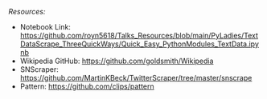 *Resources:*

- Notebook Link:  https://github.com/royn5618/Talks_Resources/blob/main/PyLadies/TextDataScrape_ThreeQuickWays/Quick_Easy_PythonModules_TextData.ipynb
- Wikipedia GitHub: https://github.com/goldsmith/Wikipedia
- SNScraper: https://github.com/MartinKBeck/TwitterScraper/tree/master/snscrape
- Pattern: https://github.com/clips/pattern
